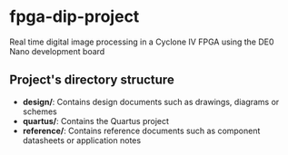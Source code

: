 # fpga-dip-project
Real time digital image processing in a Cyclone IV FPGA using the DE0 Nano development board

## Project's directory structure
* **design/**: Contains design documents such as drawings, diagrams or schemes
* **quartus/**: Contains the Quartus project
* **reference/**: Contains reference documents such as component datasheets or application notes